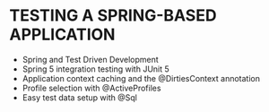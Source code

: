 # TESTING A SPRING-BASED APPLICATION



- Spring and Test Driven Development
- Spring 5 integration testing with JUnit 5
- Application context caching and the @DirtiesContext annotation
- Profile selection with @ActiveProfiles
- Easy test data setup with @Sql